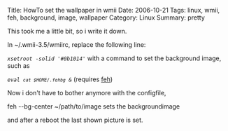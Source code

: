 Title: HowTo set the wallpaper in wmii
Date: 2006-10-21
Tags: linux, wmii, feh, background, image, wallpaper
Category: Linux
Summary: pretty

This took me a little bit, so i write it down.

In ~/.wmii-3.5/wmiirc, replace the following line:<em>			</em>

<em><code>xsetroot -solid '#0b1014'</code>
</em>with a command to set the background image, such as<em>			</em>

<em><code>eval `cat $HOME/.fehbg` &amp;</code>
</em>(requires <a href="http://linuxbrit.co.uk/feh/"> feh</a>)

Now i don't have to bother anymore with the configfile,

feh --bg-center ~/path/to/image sets the backgroundimage

and after a reboot the last shown picture is set.
